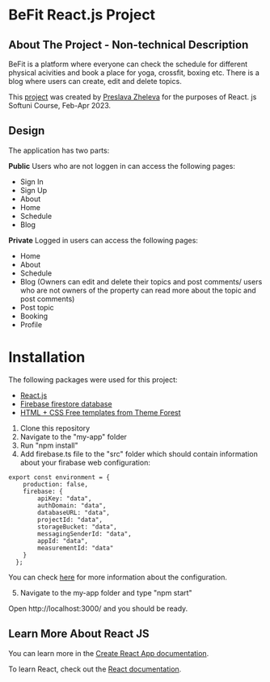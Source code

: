 # BeFit React.js Project

## About The Project - Non-technical Description

BeFit is a platform where everyone can check the schedule for different physical acivities and book a place for yoga, crossfit, boxing etc. There is a blog where users can create, edit and delete topics.

This [project](https://github.com/pzheleva/befit) was created by [Preslava Zheleva](https://github.com/pzheleva) for the purposes of React. js Softuni Course, Feb-Apr 2023.

## Design

The application has two parts:

**Public** Users who are not loggen in can access the following pages:

- Sign In
- Sign Up
- About
- Home
- Schedule
- Blog

**Private** Logged in users can access the following pages:

- Home
- About
- Schedule
- Blog (Owners can edit and delete their topics and post comments/ users who are not owners of the property can read more about the topic and post comments)
- Post topic
- Booking
- Profile

# Installation

The following packages were used for this project:

- [React.js](https://react.dev/)
- [Firebase firestore database](https://firebase.google.com/)
- [HTML + CSS Free templates from Theme Forest](https://themeforest.net/)

1. Clone this repository
2. Navigate to the "my-app" folder
3. Run "npm install"
4. Add firebase.ts file to the "src" folder which should contain information about your firabase web configuration:

```
export const environment = {
    production: false,
    firebase: {
        apiKey: "data",
        authDomain: "data",
        databaseURL: "data",
        projectId: "data",
        storageBucket: "data",
        messagingSenderId: "data",
        appId: "data",
        measurementId: "data"
    }
  };
```

You can check [here](https://firebase.google.com/docs/web/setup) for more information about the configuration.

5. Navigate to the my-app folder and type "npm start"

Open http://localhost:3000/ and you should be ready.

## Learn More About React JS

You can learn more in the [Create React App documentation](https://facebook.github.io/create-react-app/docs/getting-started).

To learn React, check out the [React documentation](https://reactjs.org/).
